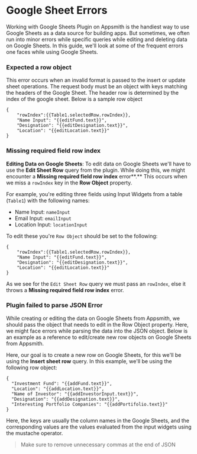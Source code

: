 # Google Sheet Errors

Working with Google Sheets Plugin on Appsmith is the handiest way to use Google Sheets as a data source for building apps. But sometimes, we often run into minor errors while specific queries while editing and deleting data on Google Sheets. In this guide, we'll look at some of the frequent errors one faces while using Google Sheets.

### Expected a row object

This error occurs when an invalid format is passed to the insert or update sheet operations. The request body must be an object with keys matching the headers of the Google Sheet. The header row is determined by the index of the google sheet. Below is a sample row object

```text
{
	"rowIndex":{{Table1.selectedRow.rowIndex}},
	"Name Input": "{{editFund.text}}",
	"Designation": "{{editDesignation.text}}",
	"Location": "{{editLocation.text}}"
}
```

### **Missing required field row index**

**Editing Data on Google Sheets**: To edit data on Google Sheets we'll have to use the **Edit Sheet Row** query from the plugin. While doing this, we might encounter a **Missing required field row index** error**.** This occurs when we miss a `rowIndex` key in the **Row Object** property. 

For example, you're editing three fields using Input Widgets from a table \(`Table1`\) with the following names:

* Name Input: `nameInput`
* Email Input: `emailInput`
* Location Input: `locationInput`

To edit these you're `Row Object` should be set to the following:

```text
{
	"rowIndex":{{Table1.selectedRow.rowIndex}},
	"Name Input": "{{editFund.text}}",
	"Designation": "{{editDesignation.text}}",
	"Location": "{{editLocation.text}}"
}
```

As we see for the `Edit Sheet Row` query we must pass an `rowIndex`, else it throws a **Missing required field row index** error. 

### Plugin failed to parse JSON Error

While creating or editing the data on Google Sheets from Appsmith, we should pass the object that needs to edit in the Row Object property. Here, we might face errors while parsing the data into the JSON object. Below is an example as a reference to edit/create new row objects on Google Sheets from Appsmith.

Here, our goal is to create a new row on Google Sheets, for this we'll be using the **Insert sheet row** query. In this example, we'll be using the following row object:

```text
{
  "Investment Fund": "{{addFund.text}}",
  "Location": "{{addLocation.text}}",
  "Name of Investor": "{{addInvestorInput.text}}",
  "Designation": "{{addDesignation.text}}",
  "Interesting Portfolio Companies": "{{addPortifolio.text}}"
}
```

Here, the keys are usually the column names in the Google Sheets, and the corresponding values are the values evaluated from the input widgets using the mustache operator.

> Make sure to remove unnecessary commas at the end of JSON


